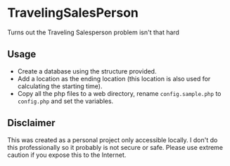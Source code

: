 # TravelingSalesPerson
Turns out the Traveling Salesperson problem isn't that hard

## Usage
- Create a database using the structure provided.
- Add a location as the ending location (this location is also used for calculating the starting time).
- Copy all the php files to a web directory, rename `config.sample.php` to `config.php` and set the variables.

## Disclaimer
This was created as a personal project only accessible locally. I don't do this professionally so it probably is not secure or safe. Please use extreme caution if you expose this to the Internet.
